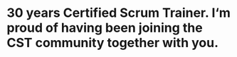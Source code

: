 # 30 years Certified Scrum Trainer. I‘m proud of having been joining the CST community together with you.